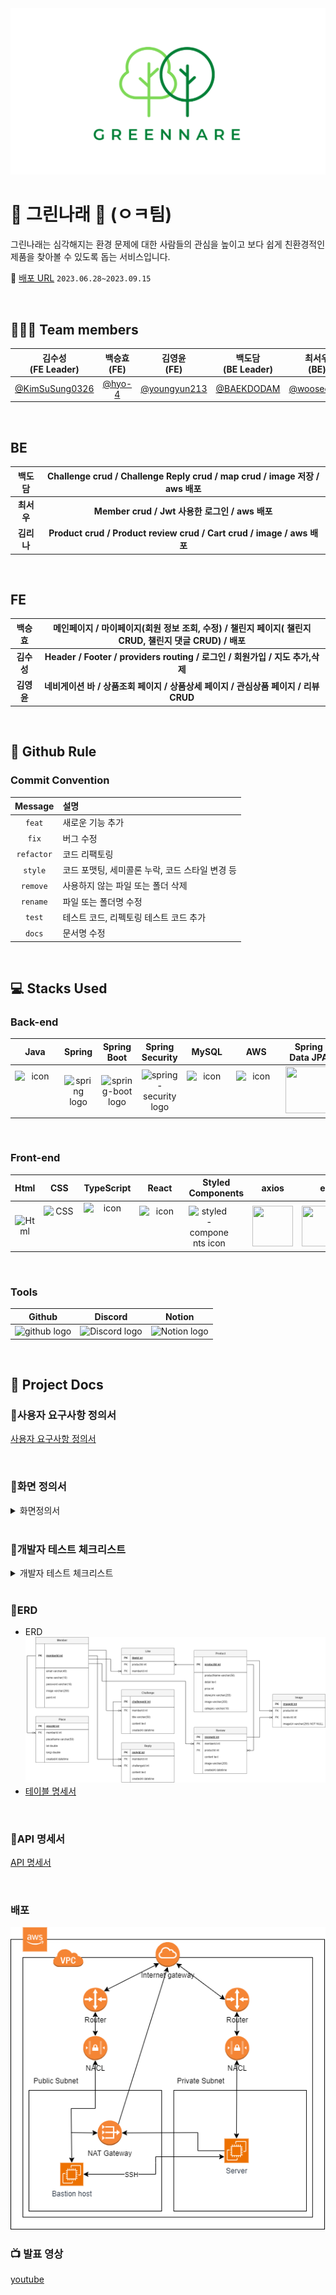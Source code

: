 <img src="img/greennare.png"/>

# 🌱 그린나래 🌱 (ㅇㅋ팀)
그린나래는 심각해지는 환경 문제에 대한 사람들의 관심을 높이고 보다 쉽게 친환경적인 제품을 찾아볼 수 있도록 돕는 서비스입니다. 

🔖 [배포 URL](https://codestates-seb.github.io/seb44_main_026/) `2023.06.28~2023.09.15`


</br>

## 🧑‍🤝‍🧑 Team members
| 김수성<br>(FE Leader) | 백승효<br>(FE) | 김영윤<br>(FE) | 백도담<br>(BE Leader) | 최서우<br>(BE) | 김리나<br>(BE) |
|:--------:| :--------: | :--------: | :--------: | :--------: |  :--------: |
|[@KimSuSung0326](https://github.com/KimSuSung0326) | [@hyo-4](https://github.com/hyo-4) | [@youngyun213](https://github.com/youngyun213) |  [@BAEKDODAM](https://github.com/BAEKDODAM)  |[@wooseoboy](https://github.com/wooseoboy)  | [@LinaKK](https://github.com/LinaKK) |


</br>

## BE

| 백도담 | Challenge crud / Challenge Reply crud / map crud / image 저장 / aws 배포 |
|:--------:| :--------: |
| **최서우** | **Member crud / Jwt 사용한 로그인 / aws 배포** |
| **김리나** | **Product crud / Product review crud / Cart crud / image / aws 배포** |

</br>

## FE

| 백승효 | 메인페이지 / 마이페이지(회원 정보 조회, 수정) / 챌린지 페이지( 챌린지 CRUD, 챌린지 댓글 CRUD) / 배포 |
|:--------:| :--------: |
| **김수성** |  **Header / Footer / providers routing / 로그인 / 회원가입 / 지도 추가,삭제** |
| **김영윤** | **네비게이션 바 / 상품조회 페이지 / 상품상세 페이지 / 관심상품 페이지 /  리뷰 CRUD**  |

</br>


## 🔗 Github Rule

### Commit Convention

|  Message   | 설명                                                  |
| :--------: | :---------------------------------------------------- |
| `feat` | 새로운 기능 추가 |
| `fix` | 버그 수정 |
| `refactor` | 코드 리팩토링 |
| `style` | 코드 포맷팅, 세미콜론 누락, 코드 스타일 변경 등 |
| `remove` | 사용하지 않는 파일 또는 폴더 삭제 |
| `rename` | 파일 또는 폴더명 수정 |
| `test` | 테스트 코드, 리펙토링 테스트 코드 추가 |
| `docs` | 문서명 수정 |


</br>

## 💻 Stacks Used
### Back-end
|   Java   |   Spring   |   Spring Boot   |   Spring Security   |   MySQL   |   AWS   |   Spring Data JPA   |  JWT |
| :----------------------------------------------------------: | :----------------------------------------------------------: | :----------------------------------------------------------: | :----------------------------------------------------------: | :----------------------------------------------------------: | :----------------------------------------------------------: | :----------------------------------------------------------: | :----------------------------------------------------------: |
| <div style="display: flex; align-items: flex-start;"><img src="https://techstack-generator.vercel.app/java-icon.svg" alt="icon" width="65" height="65" /></div> | <img alt="spring logo" src="https://www.vectorlogo.zone/logos/springio/springio-icon.svg" height="50" width="50" > | <img alt="spring-boot logo" src="https://t1.daumcdn.net/cfile/tistory/27034D4F58E660F616" width="65" height="65" > |  <img alt="spring-security logo" width="60px" src="https://camo.githubusercontent.com/923e99a57f8a456fdade5f65b35ada254be277612ddc991afb702d8dfd880d4f/68747470733a2f2f63646e2e73696d706c6569636f6e732e6f72672f737072696e677365637572697479" width="85" height=auto > | <div style="display: flex; align-items: flex-start;"><img src="https://techstack-generator.vercel.app/mysql-icon.svg" alt="icon" width="65" height="65" /></div> | <div style="display: flex; align-items: flex-start;"><img src="https://techstack-generator.vercel.app/aws-icon.svg" alt="icon" width="65" height="65" /></div> |  <div><img src="https://camo.githubusercontent.com/5e5576796c5a9c459145c9f4aed898705cb7f2b34811057f9ebd2a458a63a573/68747470733a2f2f6e6f7469636f6e2d7374617469632e74616d6d6f6c6f2e636f6d2f6467676763726b78712f696d6167652f75706c6f61642f76313630393039343535312f6e6f7469636f6e2f676b636a63686c6f633766376b686c73797979792e706e67" width="75" height="75" /></div> | <div><img src = "https://user-images.githubusercontent.com/103114936/194072927-530fe608-9089-4aa1-bf3f-5a9df029800b.png" width="75" height="75" /></div> |


</br>

### Front-end
|     Html     |     CSS     |     TypeScript     |     React    |     Styled<br>Components     |     axios     |      esLint     | 
| :----------------------------------------------------------: | :----------------------------------------------------------: | :----------------------------------------------------------: | :----------------------------------------------------------: | :----------------------------------------------------------: | :----------------------------------------------------------: | :----------------------------------------------------------:|
| <img alt="Html" src ="https://upload.wikimedia.org/wikipedia/commons/thumb/6/61/HTML5_logo_and_wordmark.svg/440px-HTML5_logo_and_wordmark.svg.png" width="65" height="65" /> | <div style="display: flex; align-items: flex-start;"><img src="https://user-images.githubusercontent.com/111227745/210204643-4c3d065c-59ec-481d-ac13-cea795730835.png" alt="CSS" width="50" height="65" /></div> | <div style="display: flex; align-items: flex-start;"><img src="https://techstack-generator.vercel.app/ts-icon.svg" alt="icon" width="75" height="75" /></div> | <div style="display: flex; align-items: flex-start;"><img src="https://techstack-generator.vercel.app/react-icon.svg" alt="icon" width="65" height="65" /></div> | <div style="display: flex; align-items: flex-start;"><img src="https://styled-components.com/logo.png" alt="styled-components icon" width="65" height="65" /></div> | <div style="display: flex; align-items: flex-start;"><img src="https://axios-http.com/assets/logo.svg" width="65" height="65"/></div> | <div style="display: flex; align-items: flex-start;"><img src="https://img.shields.io/badge/ESLint-4B32C3?style=for-the-badge&logo=ESLint&logoColor=white" width="100" height="65" /></div> | 


</br>

### Tools
| Github | Discord | Notion | 
| :--------: | :--------: | :------: |
| <img alt="github logo" src="https://techstack-generator.vercel.app/github-icon.svg" width="65" height="65"> | <img alt="Discord logo" src="https://assets-global.website-files.com/6257adef93867e50d84d30e2/62595384e89d1d54d704ece7_3437c10597c1526c3dbd98c737c2bcae.svg" height="65" width="65"> | <img alt="Notion logo" src="https://www.notion.so/cdn-cgi/image/format=auto,width=640,quality=100/front-static/shared/icons/notion-app-icon-3d.png" height="65" width="65"> |

</br>

## 🔖 Project Docs
### 📍사용자 요구사항 정의서
[사용자 요구사항 정의서](img/%EC%A0%9C%EB%AA%A9%20%EC%97%86%EC%9D%8C%20634b0da392874d0880917369494d4ba3.csv)

</br>

### 📍화면 정의서
<details>
    <summary>화면정의서</summary>
    <br>
    <img src="img/Untitled%201.png" >
    <img src ="img/Untitled%202.png" >
    <img = "img/Untitled%203.png">
    <img src = "img/Untitled%204.png">
    <img src="img/Untitled%205.png">
    <img src="img/Untitled%206.png">
    <img src="img/Untitled%207.png">
</details>

</br>

### 📍개발자 테스트 체크리스트
<details>
    <summary>개발자 테스트 체크리스트</summary>
    <div markdown="1">
    <table>
    <thead>
    <tr>
      <th>no</th>
      <th>카테고리</th>
      <th>설명</th>
      <th>결과</th>
      <th>비고</th>
    </tr>
  </thead>
  <tbody>
    <tr>
      <td>1</td>
      <td>회원가입</td>
      <td>회원가입을 할 수 있다.</td>
      <td>O</td>
      <td></td>
    </tr>
    <tr>
      <td>2</td>
      <td>회원가입</td>
      <td>회원가입 시에 올바른 데이터를 입력받았는가</td>
      <td>O</td>
      <td></td>
    </tr>
    <tr>
      <td>3</td>
      <td>로그인</td>
      <td>등록된 회원 정보와 일치하는 정보로 로그인에 성공한다</td>
      <td>O</td>
      <td></td>
    </tr>
    <tr>
      <td>4</td>
      <td>회원 정보</td>
      <td>로그인 된 계정의 회원 정보를 조회할 수 있다</td>
      <td>O</td>
      <td></td>
    </tr>
    <tr>
      <td>5</td>
      <td>회원 정보</td>
      <td>로그인 된 계정의 회원 정보를 수정할 수 있다</td>
      <td>O</td>
      <td></td>
    </tr>
    <tr>
      <td>6</td>
      <td>shop</td>
      <td>판매 물품 리스트를 조회할 수 있다</td>
      <td>O</td>
      <td></td>
    </tr>
    <tr>
      <td>7</td>
      <td>shop</td>
      <td>판매 물품 리스트에서 물품을 선택하면 해당 물품의 상세페이지를 조회할 수 있다</td>
      <td>O</td>
      <td></td>
    </tr>
    <tr>
      <td>8</td>
      <td>shop</td>
      <td>물품 상세 페이지에서 리뷰를 확인할 수 있다</td>
      <td>O</td>
      <td></td>
    </tr>
    <tr>
      <td>9</td>
      <td>shop</td>
      <td>물품 상세 페이지에서 상품을 관심 상품에 등록할 수 있다(좋아요 기능)</td>
      <td>O</td>
      <td></td>
    </tr>
    <tr>
      <td>10</td>
      <td>shop</td>
      <td>물품구매를 선택하면 실제 물품 판매 사이트로 접속할 수 있다</td>
      <td>O</td>
      <td></td>
    </tr>
    <tr>
      <td>11</td>
      <td>shop</td>
      <td>물품 구매 후 리뷰를 작성할 수 있다</td>
      <td>O</td>
      <td></td>
    </tr>
    <tr>
      <td>12</td>
      <td>shop</td>
      <td>작성한 리뷰를 수정할 수 있다</td>
      <td>O</td>
      <td></td>
    </tr>
    <tr>
      <td>13</td>
      <td>shop</td>
      <td>관심등록을 취소할수있다</td>
      <td>O</td>
      <td></td>
    </tr>
    <tr>
      <td>14</td>
      <td>shop</td>
      <td>리뷰를 작성하면 포인트를 얻을 수 있다</td>
      <td>O</td>
      <td></td>
    </tr>
    <tr>
      <td>15</td>
      <td>shop</td>
      <td>카테고리에 따라 물품을 조회할 수 있다</td>
      <td>O</td>
      <td></td>
    </tr>
    <tr>
      <td>16</td>
      <td>shop</td>
      <td>광고 배너와 물품 배너를 조회할 수 있다.</td>
      <td>O</td>
      <td></td>
    </tr>
    <tr>
      <td>17</td>
      <td>shop</td>
      <td>배너의 물품을 선택하면 해당 물품의 상세페이지를 조회할수있다</td>
      <td>O</td>
      <td></td>
    </tr>
    <tr>
      <td>18</td>
      <td>게시판</td>
      <td>챌린지 리스트를 조회할 수 있다</td>
      <td>O</td>
      <td></td>
    </tr>
    <tr>
      <td>19</td>
      <td>게시판</td>
      <td>챌린지 상세 페이지를 조회할 수 있다</td>
      <td>O</td>
      <td></td>
    </tr>
    <tr>
      <td>20</td>
      <td>게시판</td>
      <td>챌린지를 등록할 수 있다(등록 시 포인트 차감)</td>
      <td>O</td>
      <td></td>
    </tr>
    <tr>
      <td>21</td>
      <td>게시판</td>
      <td>챌린지를 수정할 수  있다</td>
      <td>O</td>
      <td></td>
    </tr>
    <tr>
      <td>22</td>
      <td>게시판</td>
      <td>챌린지를 삭제할 수 있다</td>
      <td>O</td>
      <td></td>
    </tr>
    <tr>
      <td>23</td>
      <td>게시판</td>
      <td>챌린지에 댓글을 등록할 수 있다</td>
      <td>O</td>
      <td></td>
    </tr>
    <tr>
      <td>24</td>
      <td>게시판</td>
      <td>챌린지에 댓글을 등록하면(챌린지 참여) 포인트를 얻을 수 있다</td>
      <td>O</td>
      <td></td>
    </tr>
    <tr>
      <td>25</td>
      <td>게시판</td>
      <td>챌린지 댓글을 수정할 수 있다</td>
      <td>O</td>
      <td></td>
    </tr>
    <tr>
      <td>26</td>
      <td>지도</td>
      <td>지도에서 매장 위치를 확인할 수 있다</td>
      <td>O</td>
      <td></td>
    </tr>
    <tr>
      <td>27</td>
      <td>지도</td>
      <td>지도에 매장을 추가할 수 있다</td>
      <td>O</td>
      <td></td>
    </tr>
    <tr>
      <td>28</td>
      <td>지도</td>
      <td>지도에 추가한 매장을 삭제할 수 있다</td>
      <td>O</td>
      <td></td>
    </tr>
    </tbody>
    </table>
    </div>
</details>
</br>

### 📍ERD
- ERD
    ![ERD](img/ok.drawio.png)
- [테이블 명세서](img/greennare%20(1)%2007440236f2b0433fada35c40253b025e.csv)

</br>

### 📍API 명세서
[API 명세서](https://greennare-cloud-run-hi2lhamh6q-du.a.run.app/swagger-ui/index.html#/)

</br>

### 배포
<img src="img/%25EC%25A0%259C%25EB%25AA%25A9_%25EC%2597%2586%25EB%258A%2594_%25EB%258B%25A4%25EC%259D%25B4%25EC%2596%25B4%25EA%25B7%25B8%25EB%259E%25A8.drawio.png">

</br>

###  📺 발표 영상
[youtube](https://www.youtube.com/watch?v=4bbhDQS89nQ)

</br>
